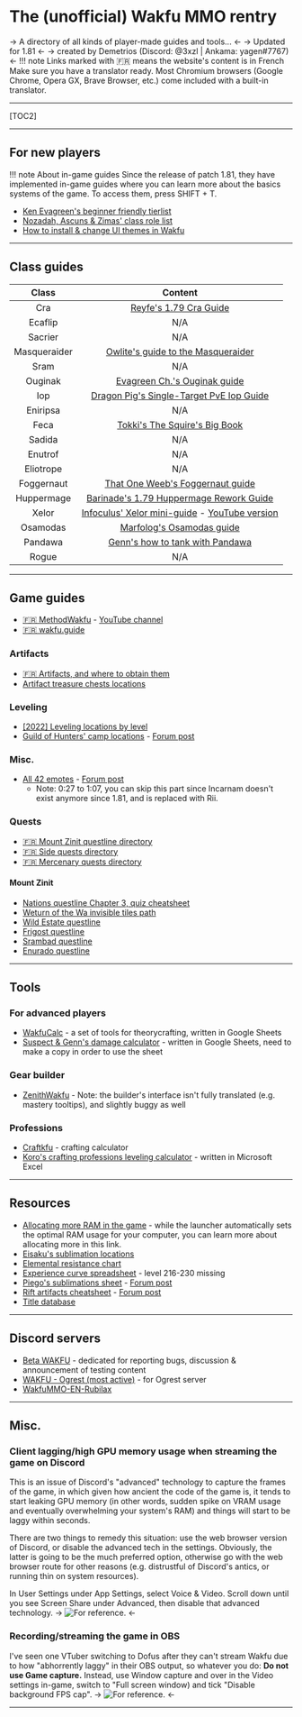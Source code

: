 # The (unofficial) Wakfu MMO rentry
-> A directory of all kinds of player-made guides and tools... <-
-> Updated for 1.81 <-
-> created by Demetrios (Discord: @3xzl | Ankama: yagen#7767) <-
!!! note Links marked with 🇫🇷 means the website's content is in French
	Make sure you have a translator ready. Most Chromium browsers (Google Chrome, Opera GX, Brave Browser, etc.) come included with a built-in translator.
***
[TOC2]
***
## For new players
!!! note About in-game guides
	Since the release of patch 1.81, they have implemented in-game guides where you can learn more about the basics systems of the game. To access them, press SHIFT + T.
- [Ken Evagreen's beginner friendly tierlist](https://www.youtube.com/watch?v=g5pDTTWl7Hk)
- [Nozadah, Ascuns & Zimas' class role list](https://twitter.com/WAKFU_EN/status/1712815535136633029)
- [How to install & change UI themes in Wakfu](https://www.youtube.com/watch?v=B_I9sRj3H2g)

***
## Class guides
Class|Content
:-:|:-:
Cra|[Reyfe's 1.79 Cra Guide](https://www.youtube.com/watch?v=lvPV58L52m4)
Ecaflip|N/A
Sacrier|N/A
Masqueraider|[Owlite's guide to the Masqueraider](https://www.wakfu.com/en/forum/103-masqueraiders/242854-owlite-guide-masqueraider)
Sram|N/A
Ouginak|[Evagreen Ch.'s Ouginak guide](https://www.youtube.com/watch?v=KWPSOCVTIjQ)
Iop|[Dragon Pig's Single-Target PvE Iop Guide](https://www.wakfu.com/en/forum/45-iop/201029-dragon-pig-single-target-pve-iop-guide-last-updated-5-25-20)
Eniripsa|N/A
Feca|[Tokki's The Squire's Big Book](https://www.wakfu.com/en/forum/49-feca/241229-guide-squire-big-book)
Sadida|N/A
Enutrof|N/A
Eliotrope|N/A
Foggernaut|[That One Weeb's Foggernaut guide](https://youtu.be/50iwH2tJGJ4)
Huppermage|[Barinade's 1.79 Huppermage Rework Guide](https://www.youtube.com/watch?v=lgwGal-6wbQ)
Xelor|[Infoculus' Xelor mini-guide](https://www.wakfu.com/en/forum/50-xelor/243051-guide-infoculus-xelor-mini-guide-1-79) - [YouTube version](https://www.youtube.com/watch?v=CE0TbIu2CLg)
Osamodas|[Marfolog's Osamodas guide](https://www.wakfu.com/en/forum/44-osamodas/242523-marfolog-osamodas-guide-last-updated-04-08-2023)
Pandawa|[Genn's how to tank with Pandawa](https://www.wakfu.com/en/forum/52-pandawa/234748-genn-how-tank-with-pandawa)
Rogue|N/A

***
## Game guides
- [🇫🇷 MethodWakfu](https://methodwakfu.com/) - [YouTube channel](https://www.youtube.com/@MethodWakfu)
- [🇫🇷 wakfu.guide](https://wakfu.guide/)
### Artifacts
- [🇫🇷 Artifacts, and where to obtain them](https://methodwakfu.com/divers/utilitaires/les-artefacts-divins/)
- [Artifact treasure chests locations](https://www.wakfu.com/en/forum/143-guides/239216-2023-artifact-treasure-locations)
### Leveling
- [[2022] Leveling locations by level](https://www.wakfu.com/en/forum/143-guides/239420-2022-locations-level)
- [Guild of Hunters' camp locations](https://docs.google.com/spreadsheets/d/15JZW-hNQ36tfaep9YMns3LtcnwblfGqHPsOgcI2dgTk/edit#gid=0) - [Forum post](https://www.wakfu.com/en/forum/143-guides/242830-guild-hunters-camp-informations)
### Misc.
- [All 42 emotes](https://www.youtube.com/watch?v=tVWInYukweg) - [Forum post](https://www.wakfu.com/en/forum/143-guides/237104-guide-find-all-emotes-42-emotes-nations)
	- Note: 0:27 to 1:07, you can skip this part since Incarnam doesn't exist anymore since 1.81, and is replaced with Rii.
### Quests
- [🇫🇷 Mount Zinit questline directory](https://methodwakfu.com/principales/)
- [🇫🇷 Side quests directory](https://methodwakfu.com/annexes/)
- [🇫🇷 Mercenary quests directory](https://methodwakfu.com/quetes/comptoirs-de-mercenaires/)
#### Mount Zinit
- [Nations questline Chapter 3, quiz cheatsheet](https://www.wakfu.com/en/forum/143-guides/200671-nation-quest-chapter-3-quiz-cheat-sheet-professor-grobid-kwaan-kelnoobi-quiz?page=1#entry934916)
- [Weturn of the Wa invisible tiles path](https://www.wakfu.com/en/forum/143-guides/195104-guide-wetuwn-wa-invisible-tiles-overlay)
- [Wild Estate questline](https://www.wakfu.com/en/forum/143-guides/172358-quest-guide-wild-estate-main-quest)
- [Frigost questline](https://www.wakfu.com/en/forum/143-guides/129157-quest-guide-frigost-questline-video-guide)
- [Srambad questline](https://www.wakfu.com/en/forum/143-guides/172354-quest-guide-srambad-main-questline)
- [Enurado questline](https://www.wakfu.com/en/forum/143-guides/172356-quest-guide-enurado-main-quest)
***
## Tools
### For advanced players
- [WakfuCalc](https://sites.google.com/view/wakfucalc/en) - a set of tools for theorycrafting, written in Google Sheets
- [Suspect & Genn's damage calculator](https://docs.google.com/spreadsheets/d/1seteStfWd0STBH6FOmlgnhK1TY-f7tu7qAHRFa8kbhY/edit?usp=sharing) - written in Google Sheets, need to make a copy in order to use the sheet
### Gear builder
- [ZenithWakfu](https://www.zenithwakfu.com/) - Note: the builder's interface isn't fully translated (e.g. mastery tooltips), and slightly buggy as well
### Professions
- [Craftkfu](https://craftkfu.waklab.fr/) - crafting calculator
- [Koro's crafting professions leveling calculator](https://www.wakfu.com/en/forum/117-crafting/240100-crafting-professions-leveling-calculator) - written in Microsoft Excel
***
## Resources
- [Allocating more RAM in the game](https://www.wakfu.com/en/mmorpg/news/announcements/1459515-allocate-more-ram-improve-performance) - while the launcher automatically sets the optimal RAM usage for your computer, you can learn more about allocating more in this link.
- [Eisaku's sublimation locations](https://cdn.discordapp.com/attachments/1044983565269610546/1074422414571745351/image.png)
- [Elemental resistance chart](https://media.discordapp.net/attachments/491701366578741248/603717939304333312/Res_Chart.png)
- [Experience curve spreadsheet](https://docs.google.com/spreadsheets/d/1qNv39nw_0pwZkZn42PgUgIpxUsXwNXC2nZ7QV_HOiRg/edit?usp=sharing) -  level 216-230 missing
- [Piego's sublimations sheet](https://docs.google.com/spreadsheets/d/14FHw8qsDjsBr-YheMgh6ZMepQg9zTHz3SrvKUJLiu7E/edit?usp=sharing) - [Forum post](https://www.wakfu.com/en/forum/143-guides/241241-updated-sublimations)
- [Rift artifacts cheatsheet](https://docs.google.com/document/d/1NJIXkzXVbRnJ1cugKIXuARySOPoF4b7tbHlqTwTlXFE/edit) - [Forum post](https://www.wakfu.com/en/forum/143-guides/241499-cheat-sheet-legendary-artifacts-rifts-1-73)
- [Title database](https://www.wakfu.com/en/forum/143-guides/236670-biggest-title-database)
***
## Discord servers
- [Beta WAKFU](https://discord.gg/jhuAWJR) - dedicated for reporting bugs, discussion & announcement of testing content
- [WAKFU - Ogrest (most active)](https://discord.gg/wakfumonocompte) - for Ogrest server
- [WakfuMMO-EN-Rubilax](https://discord.gg/wakfummo-en-rubilax-471338730448224277)
***
## Misc.
### Client lagging/high GPU memory usage when streaming the game on Discord
This is an issue of Discord's "advanced" technology to capture the frames of the game, in which given how ancient the code of the game is, it tends to start leaking GPU memory (in other words, sudden spike on VRAM usage and eventually overwhelming your system's RAM) and things will start to be laggy within seconds.

There are two things to remedy this situation: use the web browser version of Discord, or disable the advanced tech in the settings.
Obviously, the latter is going to be the much preferred option, otherwise go with the web browser route for other reasons (e.g. distrustful of Discord's antics, or running thin on system resources).

In User Settings under App Settings, select Voice & Video. Scroll down until you see Screen Share under Advanced, then disable that advanced technology.
-> ![For reference.](https://media.discordapp.net/attachments/1101127202654928896/1101129806986350692/1682600155.gif) <-
### Recording/streaming the game in OBS
I've seen one VTuber switching to Dofus after they can't stream Wakfu due to how "abhorrently laggy" in their OBS output, so whatever you do:
**Do not use Game capture.** Instead, use Window capture and over in the Video settings in-game, switch to "Full screen window) and tick "Disable background FPS cap".
-> ![For reference.](https://cdn.discordapp.com/attachments/1101127202654928896/1101127240902774794/java_1682599548.gif) <-
***